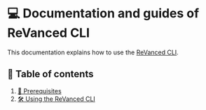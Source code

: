 # 💻 Documentation and guides of ReVanced CLI

This documentation explains how to use the [ReVanced CLI](https://github.com/revanced/revanced-cli).

## 📖 Table of contents

1. [💼 Prerequisites](0_prerequisites.md)
2. [🛠️ Using the ReVanced CLI](1_usage.md)
